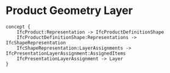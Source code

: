 Product Geometry Layer
======================



```
concept {
    IfcProduct:Representation -> IfcProductDefinitionShape
    IfcProductDefinitionShape:Representations -> IfcShapeRepresentation
    IfcShapeRepresentation:LayerAssignments -> IfcPresentationLayerAssignment:AssignedItems
    IfcPresentationLayerAssignment -> Layer
}
```
